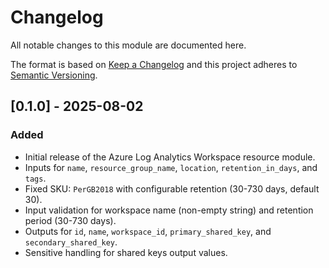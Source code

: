 # Changelog
All notable changes to this module are documented here.

The format is based on [Keep a Changelog](https://keepachangelog.com/en/1.1.0/)
and this project adheres to [Semantic Versioning](https://semver.org/spec/v2.0.0.html).

## [0.1.0] - 2025-08-02
### Added
- Initial release of the Azure Log Analytics Workspace resource module.
- Inputs for `name`, `resource_group_name`, `location`, `retention_in_days`, and `tags`.
- Fixed SKU: `PerGB2018` with configurable retention (30-730 days, default 30).
- Input validation for workspace name (non-empty string) and retention period (30-730 days).
- Outputs for `id`, `name`, `workspace_id`, `primary_shared_key`, and `secondary_shared_key`.
- Sensitive handling for shared keys output values. 